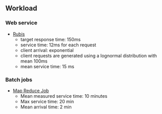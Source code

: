 ## Workload

### Web service
  - [Rubis](http://rubis.ow2.org/)
    - target response time: 150ms
    - service time: 12ms for each request
    - client arrival: exponential
    - client requests are generated using a lognormal distribution with mean 100ms
    - mean service time: 15 ms

### Batch jobs
- [Map Reduce Job](http://ieeexplore.ieee.org/xpls/abs_all.jsp?arnumber=5493490)
  - Mean measured service time: 10 minutes
  - Max service time: 20 min
  - Mean arrival time: 2 min
